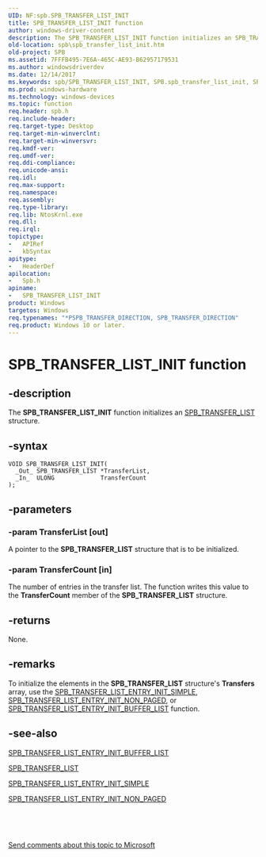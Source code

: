 ```yaml
---
UID: NF:spb.SPB_TRANSFER_LIST_INIT
title: SPB_TRANSFER_LIST_INIT function
author: windows-driver-content
description: The SPB_TRANSFER_LIST_INIT function initializes an SPB_TRANSFER_LIST structure.
old-location: spb\spb_transfer_list_init.htm
old-project: SPB
ms.assetid: 7FFFB495-7E6A-465C-AE93-B62957179531
ms.author: windowsdriverdev
ms.date: 12/14/2017
ms.keywords: spb/SPB_TRANSFER_LIST_INIT, SPB.spb_transfer_list_init, SPB_TRANSFER_LIST_INIT, SPB_TRANSFER_LIST_INIT function [Buses]
ms.prod: windows-hardware
ms.technology: windows-devices
ms.topic: function
req.header: spb.h
req.include-header: 
req.target-type: Desktop
req.target-min-winverclnt: 
req.target-min-winversvr: 
req.kmdf-ver: 
req.umdf-ver: 
req.ddi-compliance: 
req.unicode-ansi: 
req.idl: 
req.max-support: 
req.namespace: 
req.assembly: 
req.type-library: 
req.lib: NtosKrnl.exe
req.dll: 
req.irql: 
topictype:
-	APIRef
-	kbSyntax
apitype:
-	HeaderDef
apilocation:
-	Spb.h
apiname:
-	SPB_TRANSFER_LIST_INIT
product: Windows
targetos: Windows
req.typenames: "*PSPB_TRANSFER_DIRECTION, SPB_TRANSFER_DIRECTION"
req.product: Windows 10 or later.
---
```


# SPB_TRANSFER_LIST_INIT function


## -description


The <b>SPB_TRANSFER_LIST_INIT</b> function initializes an <a href="https://msdn.microsoft.com/library/windows/hardware/hh406221">SPB_TRANSFER_LIST</a> structure.


## -syntax


````
VOID SPB_TRANSFER_LIST_INIT(
  _Out_ SPB_TRANSFER_LIST *TransferList,
  _In_  ULONG             TransferCount
);
````


## -parameters




### -param TransferList [out]

A pointer to the <b>SPB_TRANSFER_LIST</b> structure that is to be initialized.


### -param TransferCount [in]

The number of entries in the transfer list. The function writes this value to the <b>TransferCount</b> member of the  <b>SPB_TRANSFER_LIST</b> structure.


## -returns



None.




## -remarks



To initialize the elements in the <b>SPB_TRANSFER_LIST</b> structure's <b>Transfers</b> array, use the <a href="https://msdn.microsoft.com/library/windows/hardware/hh406214">SPB_TRANSFER_LIST_ENTRY_INIT_SIMPLE</a>, <a href="https://msdn.microsoft.com/library/windows/hardware/hh406213">SPB_TRANSFER_LIST_ENTRY_INIT_NON_PAGED</a>, or <a href="https://msdn.microsoft.com/library/windows/hardware/hh406202">SPB_TRANSFER_LIST_ENTRY_INIT_BUFFER_LIST</a> function.




## -see-also

<a href="https://msdn.microsoft.com/library/windows/hardware/hh406202">SPB_TRANSFER_LIST_ENTRY_INIT_BUFFER_LIST</a>



<a href="https://msdn.microsoft.com/library/windows/hardware/hh406221">SPB_TRANSFER_LIST</a>



<a href="https://msdn.microsoft.com/library/windows/hardware/hh406214">SPB_TRANSFER_LIST_ENTRY_INIT_SIMPLE</a>



<a href="https://msdn.microsoft.com/library/windows/hardware/hh406213">SPB_TRANSFER_LIST_ENTRY_INIT_NON_PAGED</a>



 

 

<a href="mailto:wsddocfb@microsoft.com?subject=Documentation%20feedback [SPB\buses]:%20SPB_TRANSFER_LIST_INIT function%20 RELEASE:%20(12/14/2017)&amp;body=%0A%0APRIVACY STATEMENT%0A%0AWe use your feedback to improve the documentation. We don't use your email address for any other purpose, and we'll remove your email address from our system after the issue that you're reporting is fixed. While we're working to fix this issue, we might send you an email message to ask for more info. Later, we might also send you an email message to let you know that we've addressed your feedback.%0A%0AFor more info about Microsoft's privacy policy, see http://privacy.microsoft.com/en-us/default.aspx." title="Send comments about this topic to Microsoft">Send comments about this topic to Microsoft</a>

